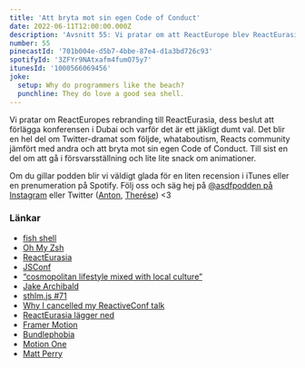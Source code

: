 ```yaml
---
title: 'Att bryta mot sin egen Code of Conduct'
date: 2022-06-11T12:00:00.000Z
description: 'Avsnitt 55: Vi pratar om att ReactEurope blev ReactEurasia i Dubai, hur det dramat utspelade sig och vad det resulterade i.'
number: 55
pinecastId: '701b004e-d5b7-4bbe-87e4-d1a3bd726c93'
spotifyId: '3ZFYr9NAtxafm4fumO75y7'
itunesId: '1000566069456'
joke:
  setup: Why do programmers like the beach?
  punchline: They do love a good sea shell.
---
```


Vi pratar om ReactEuropes rebranding till ReactEurasia, dess beslut att förlägga konferensen i Dubai och varför det är ett jäkligt dumt val. Det blir en hel del om Twitter-dramat som följde, whataboutism, Reacts community jämfört med andra och att bryta mot sin egen Code of Conduct. Till sist en del om att gå i försvarsställning och lite lite snack om animationer.

Om du gillar podden blir vi väldigt glada för en liten recension i iTunes eller en prenumeration på Spotify. Följ oss och säg hej på [@asdfpodden på Instagram](https://www.instagram.com/asdfpodden/) eller Twitter ([Anton](https://twitter.com/Awnton), [Therése](https://twitter.com/tkomstadius)) &lt;3

### Länkar

- [fish shell](https://fishshell.com)
- [Oh My Zsh](https://ohmyz.sh)
- [ReactEurasia](https://www.react-eurasia.org/)
- [JSConf](https://jsconf.com)
- [“cosmopolitan lifestyle mixed with local culture”](https://www.google.com/search?q=%22cosmopolitan+lifestyle+mixed+with+local+culture%22)
- [Jake Archibald](https://twitter.com/jaffathecake)
- [sthlm.js #71](https://www.meetup.com/sthlm-js/events/286391590/)
- [Why I cancelled my ReactiveConf talk](https://medium.com/@peggyrayzis/why-i-cancelled-my-reactiveconf-talk-3a463bf14bd8)
- [ReactEurasia lägger ned](https://twitter.com/ReactEurasia/status/1534303770443763712?s=20&t=4vHoIPOuhbk6bCE54YHgyA)
- [Framer Motion](https://www.framer.com/motion/)
- [Bundlephobia](https://bundlephobia.com)
- [Motion One](https://motion.dev)
- [Matt Perry](https://twitter.com/mattgperry)
